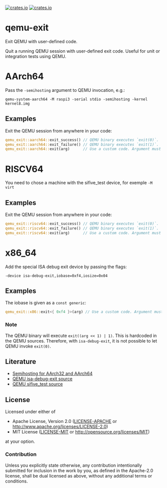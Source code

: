 [![crates.io](https://img.shields.io/crates/d/qemu-exit.svg)](https://crates.io/crates/qemu-exit)
[![crates.io](https://img.shields.io/crates/v/qemu-exit.svg)](https://crates.io/crates/qemu-exit)

# qemu-exit

Exit QEMU with user-defined code.

Quit a running QEMU session with user-defined exit code. Useful for unit or integration tests using
QEMU.

# AArch64

Pass the `-semihosting` argument to QEMU invocation, e.g.:
```
qemu-system-aarch64 -M raspi3 -serial stdio -semihosting -kernel kernel8.img
```

## Examples

Exit the QEMU session from anywhere in your code:
```rust
qemu_exit::aarch64::exit_success() // QEMU binary executes `exit(0)`.
qemu_exit::aarch64::exit_failure() // QEMU binary executes `exit(1)`.
qemu_exit::aarch64::exit(arg)      // Use a custom code. Argument must implement `Into<u64>`.
```
# RISCV64

You need to chose a machine with the sifive_test device, for exemple ``-M virt``

## Examples

Exit the QEMU session from anywhere in your code:
```rust
qemu_exit::riscv64::exit_success() // QEMU binary executes `exit(0)`.
qemu_exit::riscv64::exit_failure() // QEMU binary executes `exit(1)`.
qemu_exit::riscv64::exit(arg)      // Use a custom code. Argument must implement `Into<u64>`.
```

# x86_64

Add the special ISA debug exit device by passing the flags:
```
-device isa-debug-exit,iobase=0xf4,iosize=0x04
```

## Examples

The iobase is given as a `const generic`:
```rust
qemu_exit::x86::exit<{ 0xf4 }>(arg) // Use a custom code. Argument must implement `Into<u32>`.
```

### Note

The QEMU binary will execute `exit((arg << 1) | 1)`. This is hardcoded in the
QEMU sources. Therefore, with `isa-debug-exit`, it is not possible to let QEMU
invoke `exit(0)`.

## Literature

- [Semihosting for AArch32 and AArch64](https://static.docs.arm.com/dui0003/b/semihosting.pdf)
- [QEMU isa-debug-exit source](https://git.qemu.org/?p=qemu.git;a=blob;f=hw/misc/debugexit.c)
- [QEMU sifive_test source](https://git.qemu.org/?p=qemu.git;a=blob_plain;f=hw/riscv/sifive_test.c;hb=HEAD)

## License

Licensed under either of

- Apache License, Version 2.0 ([LICENSE-APACHE](LICENSE-APACHE) or
  http://www.apache.org/licenses/LICENSE-2.0)
- MIT License ([LICENSE-MIT](LICENSE-MIT) or http://opensource.org/licenses/MIT)

at your option.

### Contribution

Unless you explicitly state otherwise, any contribution intentionally submitted for inclusion in the
work by you, as defined in the Apache-2.0 license, shall be dual licensed as above, without any
additional terms or conditions.
